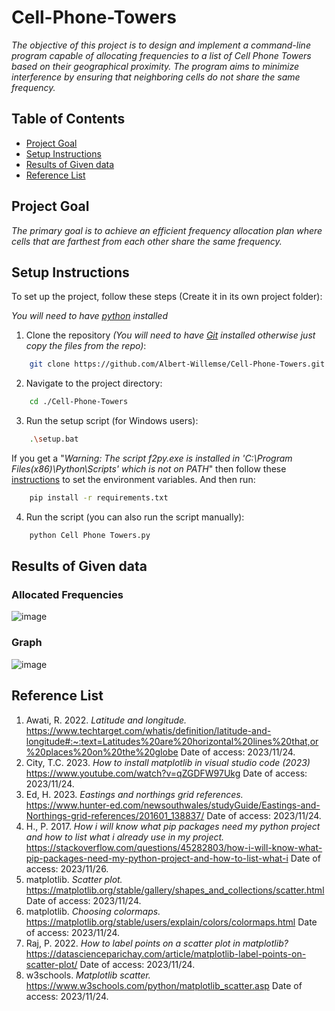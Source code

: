# Cell-Phone-Towers
_The objective of this project is to design and implement a command-line program capable of allocating frequencies to a list of Cell Phone Towers based on their geographical proximity. The program aims to minimize interference by ensuring that neighboring cells do not share the same frequency._

## Table of Contents
- [Project Goal](#project-goal)
- [Setup Instructions](#setup-instructionss)
- [Results of Given data](#results-of-given-data)
- [Reference List](#reference-list)

## Project Goal
_The primary goal is to achieve an efficient frequency allocation plan where cells that are farthest from each other share the same frequency._

## Setup Instructions

To set up the project, follow these steps (Create it in its own project folder):

_You will need to have [python]((https://www.python.org/downloads/)) installed_

1. Clone the repository _(You will need to have [Git](https://git-scm.com/downloads) installed otherwise just copy the files from the repo)_:

```bash
    git clone https://github.com/Albert-Willemse/Cell-Phone-Towers.git
```

2. Navigate to the project directory:
```bash
    cd ./Cell-Phone-Towers
```
    
3. Run the setup script (for Windows users):

```bash
    .\setup.bat
```
If you get a "_Warning: The script f2py.exe is installed in 'C:\Program Files(x86)\Python\Scripts' which is not on PATH_" then follow these [instructions](https://www.reddit.com/r/learnpython/comments/buyeya/how_to_add_directories_to_the_path/) to set the environment variables. And then run:
```bash
    pip install -r requirements.txt
```

4. Run the script (you can also run the script manually):

```bash
    python Cell Phone Towers.py
```
## Results of Given data

### Allocated Frequencies
![image](https://github.com/Albert-Willemse/Cell-Phone-Towers/assets/112475881/034ecad4-a163-4878-b3f4-f7123521f9c7)

### Graph
![image](https://github.com/Albert-Willemse/Cell-Phone-Towers/assets/112475881/5ba34bf1-cd40-4bd5-a652-a882346cdc9f)

## Reference List

1. Awati, R. 2022. _Latitude and longitude._ https://www.techtarget.com/whatis/definition/latitude-and-longitude#:~:text=Latitudes%20are%20horizontal%20lines%20that,or%20places%20on%20the%20globe Date of access: 2023/11/24.
2. City, T.C. 2023. _How to install matplotlib in visual studio code (2023)_ https://www.youtube.com/watch?v=qZGDFW97Ukg Date of access: 2023/11/24.
3. Ed, H. 2023. _Eastings and northings grid references._ https://www.hunter-ed.com/newsouthwales/studyGuide/Eastings-and-Northings-grid-references/201601_138837/ Date of access: 2023/11/24.
4. H., P. 2017. _How i will know what pip packages need my python project and how to list what i already use in my project._ https://stackoverflow.com/questions/45282803/how-i-will-know-what-pip-packages-need-my-python-project-and-how-to-list-what-i Date of access: 2023/11/26.
5. matplotlib. _Scatter plot._ https://matplotlib.org/stable/gallery/shapes_and_collections/scatter.html Date of access: 2023/11/24.
6. matplotlib. _Choosing colormaps._ https://matplotlib.org/stable/users/explain/colors/colormaps.html Date of access: 2023/11/24.
7. Raj, P. 2022. _How to label points on a scatter plot in matplotlib?_ https://datascienceparichay.com/article/matplotlib-label-points-on-scatter-plot/ Date of access: 2023/11/24.
8. w3schools. _Matplotlib scatter._ https://www.w3schools.com/python/matplotlib_scatter.asp Date of access: 2023/11/24.


